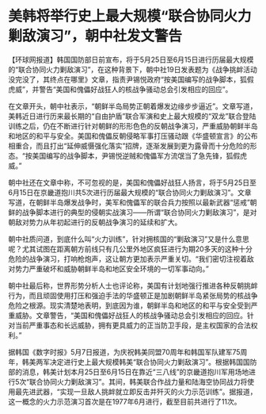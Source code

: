 # 美韩将举行史上最大规模“联合协同火力剿敌演习”，朝中社发文警告

【环球网报道】韩国国防部日前宣布，将于5月25日至6月15日进行历届最大规模的“联合协同火力剿敌演习”，在这种背景下，朝中社19日发表题为《战争挑衅活动没完没了，其终点在哪里》文章，指责尹锡悦政府“按美国编写的战争脚本，狐假虎威”，并警告“美国和傀儡好战狂人的核战争骚动总会引发相应的回应”。

在文章开头，朝中社表示，“朝鲜半岛局势正朝着爆发边缘步步逼近”。文章写道，美韩近日进行历来最长期的“自由护盾”联合军演和史上最大规模的“双龙”联合登陆训练之后，仍在不断进行针对朝鲜的形形色色的反朝战争演习，严重威胁朝鲜半岛和地区的和平与安全。美国和傀儡反朝侵略军事打压骚动跟《华盛顿宣言》的公布相重合，而且打出“延伸威慑强化落实”招牌，逐渐发展到更为露骨而十分危险的形态。“按美国编写的战争脚本，尹锡悦逆贼和傀儡军方流氓当了急先锋，狐假虎威。”

朝中社还在文章中称，不可忽视的是，美国和傀儡好战狂人扬言，将于5月25日至6月15日在京畿道抱川共5次进行历届最大规模的“联合协同火力剿敌演习”。文章写道，在朝鲜半岛爆发战争时，美军和傀儡军的联合兵力按照以最新武器“惩戒”朝鲜的战争脚本进行的典型的侵朝实战演习——所谓“联合协同火力剿敌演习”，是对朝敌对势力从年初起进行的反朝战争演习的延续和扩大。

朝中社质问道，到底什么叫“火力训练”，针对拥核国的“剿敌演习”又是什么意思呢？尤其试图在距离朝方前线只有几公里外地区疯狂进行为期20多天的这种十分危险的战争演习，打响枪炮声，这让朝方更加表示严重关切。“我们密切注视着敌对势力严重破坏和威胁朝鲜半岛和地区安全环境的一切军事动向。”

朝中社最后称，世界形势分析人士也评论称，美国有计划地强行推进各种反朝挑衅行为，而且顽固使用打压和强迫手法的华盛顿正是加剧朝鲜半岛紧张局势的核战争危险之根源。现实清楚地表明，到底因为谁，朝鲜半岛和地区的和平与安全受到严重威胁。文章警告，“美国和傀儡好战狂人的核战争骚动总会引发相应的回应。针对当前严重事态和长远威胁，拥有更具威力的正当防卫手段，是主权国家的合法权利。”

据韩国《数字时报》5月7日报道，为庆祝韩美同盟70周年和韩国军队建军75周年，韩美两军决定进行史上最大规模韩美“联合协同火力剿敌演习”。根据韩国国防部的消息，韩美计划本月25日至6月15日在靠近“三八线”的京畿道抱川军用场地进行5次“联合协同火力剿敌演习”。其间，韩美联合作战力量和陆海空协同战力将使用最先进武器，“实现一旦敌人挑衅就立即反击并歼灭的火力示范训练”。据报道，这一概念的火力示范演习首次是在1977年6月进行，截至目前共进行了11次。

